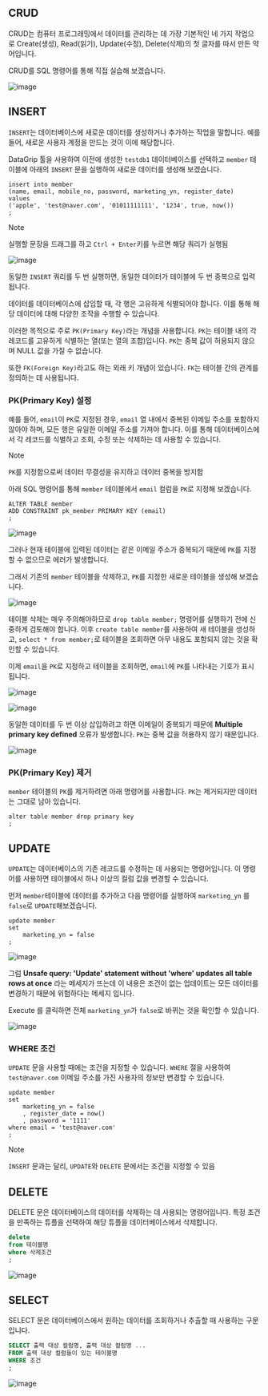 ## CRUD 

CRUD는 컴퓨터 프로그래밍에서 데이터를 관리하는 데 가장 기본적인 네 가지 작업으로 Create(생성), Read(읽기), Update(수정), Delete(삭제)의 첫 글자를 따서 만든 약어입니다.

CRUD를 SQL 명령어를 통해 직접 실습해 보겠습니다. 

![image](https://github.com/velyvelylovely/Database/assets/98696925/e0e707ac-82f3-4788-ab64-0ae84fa5fa75)

## INSERT

`INSERT`는 데이터베이스에 새로운 데이터를 생성하거나 추가하는 작업을 말합니다. 예를 들어, 새로운 사용자 계정을 만드는 것이 이에 해당합니다.

DataGrip 툴을 사용하여 이전에 생성한 `testdb1` 데이터베이스를 선택하고 `member` 테이블에 아래의 `INSERT` 문을 실행하여 새로운 데이터를 생성해 보겠습니다.

```mysql
insert into member
(name, email, mobile_no, password, marketing_yn, register_date)
values
('apple', 'test@naver.com', '01011111111', '1234', true, now())
;
```

>[!NOTE]
>실행할 문장을 드래그를 하고 `Ctrl + Enter`키를 누르면 해당 쿼리가 실행됨

![image](https://github.com/velyvelylovely/Database/assets/98696925/d8628d62-85ff-45df-b29d-06e9d76fc701)

동일한 `INSERT` 쿼리를 두 번 실행하면, 동일한 데이터가 테이블에 두 번 중복으로 입력됩니다.

데이터를 데이터베이스에 삽입할 때, 각 행은 고유하게 식별되어야 합니다. 이를 통해 해당 데이터에 대해 다양한 조작을 수행할 수 있습니다. 

이러한 목적으로 주로 `PK(Primary Key)`라는 개념을 사용합니다. `PK`는 테이블 내의 각 레코드를 고유하게 식별하는 열(또는 열의 조합)입니다. `PK`는 중복 값이 허용되지 않으며 NULL 값을 가질 수 없습니다.

또한 `FK(Foreign Key)`라고도 하는 외래 키 개념이 있습니다. `FK`는 테이블 간의 관계를 정의하는 데 사용됩니다.

### PK(Primary Key) 설정

예를 들어, `email`이 `PK`로 지정된 경우, `email` 열 내에서 중복된 이메일 주소를 포함하지 않아야 하며, 모든 행은 유일한 이메일 주소를 가져야 합니다. 이를 통해 데이터베이스에서 각 레코드를 식별하고 조회, 수정 또는 삭제하는 데 사용할 수 있습니다. 

>[!NOTE]
>`PK`를 지정함으로써 데이터 무결성을 유지하고 데이터 중복을 방지함

아래 SQL 명령어를 통해 `member` 테이블에서 `email` 컬럼을 `PK`로 지정해 보겠습니다.

```mysql
ALTER TABLE member
ADD CONSTRAINT pk_member PRIMARY KEY (email)
;
```

![image](https://github.com/velyvelylovely/Database/assets/98696925/10d7c7d4-496b-4c5d-8704-d63f29d47f72)

그러나 현재 테이블에 입력된 데이터는 같은 이메일 주소가 중복되기 때문에 `PK`를 지정할 수 없으므로 에러가 발생합니다.

그래서 기존의 `member` 테이블을 삭제하고, `PK`를 지정한 새로운 테이블을 생성해 보겠습니다.

![image](https://github.com/velyvelylovely/Database/assets/98696925/e648cac7-2fbb-497e-8f94-97f2ca78d883)

테이블 삭제는 매우 주의해야하므로 `drop table member;` 명령어를 실행하기 전에 신중하게 검토해야 합니다. 이후 `create table member`를 사용하여 새 테이블을 생성하고, `select * from member;`로 테이블을 조회하면 아무 내용도 포함되지 않는 것을 확인할 수 있습니다.

이제 `email`을 `PK`로 지정하고 테이블을 조회하면, `email`에 `PK`를 나타내는 기호가 표시됩니다.

![image](https://github.com/velyvelylovely/Database/assets/98696925/a85a6fb0-7036-4e5b-be06-ea3c39340cf2)

![image](https://github.com/velyvelylovely/Database/assets/98696925/3715fa29-d1d0-4f20-b7ed-8b27022260cd)

동일한 데이터를 두 번 이상 삽입하려고 하면 이메일이 중복되기 때문에 **Multiple primary key defined** 오류가 발생합니다. `PK`는 중복 값을 허용하지 않기 때문입니다.

![image](https://github.com/velyvelylovely/Database/assets/98696925/3b254fd4-9184-4ca9-b52f-d45dbec65499)

### PK(Primary Key) 제거

`member` 테이블의 `PK`를 제거하려면 아래 명령어를 사용합니다. `PK`는 제거되지만 데이터는 그대로 남아 있습니다.

```mysql
alter table member drop primary key
;
```

## UPDATE

`UPDATE`는 데이터베이스의 기존 레코드를 수정하는 데 사용되는 명령어입니다. 이 명령어를 사용하면 테이블에서 하나 이상의 컬럼 값을 변경할 수 있습니다.

먼저 `member`테이블에 데이터를 추가하고 다음 명령어를 실행하여 `marketing_yn` 를 `false`로 `UPDATE`해보겠습니다.

```mysql
update member
set
    marketing_yn = false
;
```

![image](https://github.com/velyvelylovely/Database/assets/98696925/1cbd21c7-7ccb-407b-9ecb-55829f1c35d5)

그럼 **Unsafe query: 'Update' statement without 'where' updates all table rows at once** 라는 메세지가 뜨는데 이 내용은 조건이 없는 업데이트는 모든 데이터를 변경하기 때문에 위험하다는 메세지 입니다. 

Execute 를 클릭하면 전체 `marketing_yn`가 `false`로 바뀌는 것을 확인할 수 있습니다. 

![image](https://github.com/velyvelylovely/Database/assets/98696925/2dfb7c90-36d4-40c5-a34a-7ce11c51e370)

### WHERE 조건

`UPDATE` 문을 사용할 때에는 조건을 지정할 수 있습니다. `WHERE` 절을 사용하여 `test@naver.com` 이메일 주소를 가진 사용자의 정보만 변경할 수 있습니다.

```mysql
update member
set
    marketing_yn = false
    , register_date = now()
    , password = '1111'
where email = 'test@naver.com'
;
```

>[!NOTE]
>`INSERT` 문과는 달리, `UPDATE`와 `DELETE` 문에서는 조건을 지정할 수 있음

## DELETE

DELETE 문은 데이터베이스의 데이터를 삭제하는 데 사용되는 명령어입니다. 특정 조건을 만족하는 튜플을 선택하여 해당 튜플을 데이터베이스에서 삭제합니다. 

```sql
delete
from 테이블명
where 삭제조건
;
```

![image](https://github.com/velyvelylovely/Database/assets/98696925/e9296314-98b6-45da-812d-157657b2c3d7)

## SELECT 

SELECT 문은 데이터베이스에서 원하는 데이터를 조회하거나 추출할 때 사용하는 구문입니다.

```sql
SELECT 출력 대상 컬럼명, 출력 대상 컬럼명 ...
FROM 출력 대상 컬럼들이 있는 테이블명
WHERE 조건
;
```

![image](https://github.com/velyvelylovely/Database/assets/98696925/dd9edb77-202b-4cf2-a570-38be0bf368ce)



